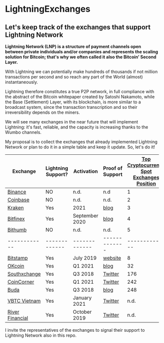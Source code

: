 # LightningExchanges
## Let's keep track of the exchanges that support Lightning Network

**Lightning Network (LNP) is a structure of payment channels open between private individuals and/or companies and represents the scaling solution for Bitcoin; that's why we often called it also the Bitcoin' Second Layer.**

With Lightning we can potentially make hundreds of thousands if not million transactions per second and so reach any part of the World (almost) instantaneously.

Lightning therefore constitutes a true P2P network, in full compliance with the abstract of the Bitcoin whitepaper created by Satoshi Nakamoto, while the Base (Settlement) Layer, with its blockchain, is more similar to a broadcast system, since the transaction transcription and so their irreversibility depends on the miners.



We will see many exchanges in the near future that will implement Lightning: it's fast, reliable, and the capacity is increasing thanks to the Wumbo channels.

My proposal is to collect the exchanges that already implemented Lightning Network or plan to do it in a simple table and keep it update.
So, let's do it!


 Exchange |   Lightning Support?   |  Activation  | Proof of Support | [Top Cryptocurrency Spot Exchanges Position](https://coinmarketcap.com/it/rankings/exchanges/)
 ------------ | ------------- | ------------- | ------------- | ------------- |
[Binance](https://binance.com) | NO | n.d. | n.d | 1 |
[Coinbase](https://coinbase.com)| NO | n.d. | n.d. | 2 |
[Kraken](https://kraken.com)| Yes | 2021 | [blog](https://blog.kraken.com/post/7225/a-need-for-speed-kraken-to-launch-bitcoin-lightning-%E2%9A%A1%EF%B8%8F-integration-in-2021/) | 3 
[Bitfinex](https://bitfinex.com)| Yes | September 2020 | [blog](https://blog.bitfinex.com/trading/bitfinex-supports-the-lightning-networks-wumbo-channels/) | 4 
[Bithumb](https://bithumb.com)| NO | n.d. | n.d. | 5
 ------------ | ------------- | ------------- | ------------- | ------------- |
[Bitstamp](https://www.bitstamp.net/)| Yes | July 2019 | [website](https://www.bitstamp.net/lightning-network-node/) | 8
[OKcoin](https://okcoin.com)| Yes | Q1 2021 | [blog](https://blog.okcoin.com/2021/01/22/okcoin-integrates-lightning-network-for-99-lower-fees-and-near-instant-transaction-for-off-chain-deposits-withdrawals/) | 32
[Southxchange](https://main.southxchange.com/) | Yes | Q3 2018 | [Twitter](https://twitter.com/southxchange/status/1049223479407599616) | 176
[CoinCorner](https://coincorner.com) | Yes | Q1 2021 | [Twitter](https://twitter.com/CoinCorner/status/1346470541448761344) | 242
[Buda](https://buda.com) | Yes | Q3 2018 | [blog](https://blog.buda.com/prueba-lightning-network-en-buda-com/) | 248
[VBTC Vietnam](https://vbtc.exchange/) | Yes | January 2021 | [Twitter](https://twitter.com/VBTC_Vietnam/status/1353564136702005248) | n.d.
[River Financial](https://river.com/) | Yes | October 2019 | [Twitter](https://twitter.com/AndrewBenson/status/1354131122980982785) | n.d.

I invite the representatives of the exchanges to signal their support to Lightning Network also in this repo.

